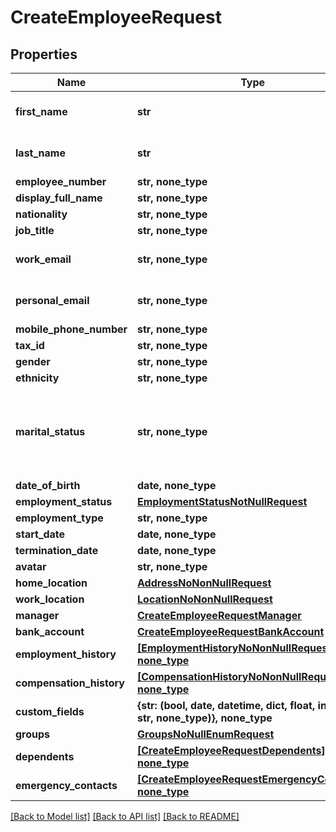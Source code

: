 # CreateEmployeeRequest


## Properties
Name | Type | Description | Notes
------------ | ------------- | ------------- | -------------
**first_name** | **str** | the first name of the individual | 
**last_name** | **str** | the last name of the individual | 
**employee_number** | **str, none_type** |  | [optional] 
**display_full_name** | **str, none_type** |  | [optional] 
**nationality** | **str, none_type** |  | [optional] 
**job_title** | **str, none_type** |  | [optional] 
**work_email** | **str, none_type** | the work email of the individual | [optional] 
**personal_email** | **str, none_type** | the personal email of the individual | [optional] 
**mobile_phone_number** | **str, none_type** | +1234567890 | [optional] 
**tax_id** | **str, none_type** |  | [optional] 
**gender** | **str, none_type** |  | [optional] 
**ethnicity** | **str, none_type** |  | [optional] 
**marital_status** | **str, none_type** | &#x60;other&#x60; option can include co-habitating, civil partnership, separated, widowed, etc  | [optional] 
**date_of_birth** | **date, none_type** |  | [optional] 
**employment_status** | [**EmploymentStatusNotNullRequest**](EmploymentStatusNotNullRequest.md) |  | [optional] 
**employment_type** | **str, none_type** |  | [optional] 
**start_date** | **date, none_type** |  | [optional] 
**termination_date** | **date, none_type** |  | [optional] 
**avatar** | **str, none_type** |  | [optional] 
**home_location** | [**AddressNoNonNullRequest**](AddressNoNonNullRequest.md) |  | [optional] 
**work_location** | [**LocationNoNonNullRequest**](LocationNoNonNullRequest.md) |  | [optional] 
**manager** | [**CreateEmployeeRequestManager**](CreateEmployeeRequestManager.md) |  | [optional] 
**bank_account** | [**CreateEmployeeRequestBankAccount**](CreateEmployeeRequestBankAccount.md) |  | [optional] 
**employment_history** | [**[EmploymentHistoryNoNonNullRequest], none_type**](EmploymentHistoryNoNonNullRequest.md) |  | [optional] 
**compensation_history** | [**[CompensationHistoryNoNonNullRequest], none_type**](CompensationHistoryNoNonNullRequest.md) |  | [optional] 
**custom_fields** | **{str: (bool, date, datetime, dict, float, int, list, str, none_type)}, none_type** |  | [optional] 
**groups** | [**GroupsNoNullEnumRequest**](GroupsNoNullEnumRequest.md) |  | [optional] 
**dependents** | [**[CreateEmployeeRequestDependents], none_type**](CreateEmployeeRequestDependents.md) |  | [optional] 
**emergency_contacts** | [**[CreateEmployeeRequestEmergencyContacts], none_type**](CreateEmployeeRequestEmergencyContacts.md) |  | [optional] 

[[Back to Model list]](../README.md#documentation-for-models) [[Back to API list]](../README.md#documentation-for-api-endpoints) [[Back to README]](../README.md)


